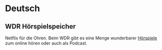 # Deutsch

## WDR Hörspielspeicher

Netflix für die Ohren. Beim WDR gibt es eine Menge wunderbarer [Hörspiele](https://www1.wdr.de/mediathek/audio/hoerspiel-speicher/index.html) zum online hören oder auch als Podcast.

